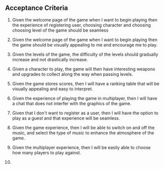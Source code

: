 ## Acceptance Criteria

1) Given the welcome page of the game when I want to begin playing then the experience of registering user, choosing character and choosing choosing level of the game should be seamless

2) Given the welcome page of the game when I want to begin playing then the game should be visually appealing to me and encourage me to play.

3) Given the levels of the game, the difficulty of the levels should gradually increase and not drastically increase.

4) Given a character to play, the game will then have interesting weapons and upgrades to collect along the way when passing levels.

5) Given the game stores scores, then I will have a ranking table that will be visually appealing and easy to interpret.

6) Given the experience of playing the game in multiplayer, then I will have a chat that does not interfer with the graphics of the game.

7) Given that I don't want to register as a user, then I will have the option to play as a guest and that experience will be seamless.

8) Given the game experience, then I will be able to switch on and off the music, and select the type of music to enhance the atmosphere of the game.

9) Given the multiplayer experience, then I will be easily able to choose how many players to play against. 

10) 
